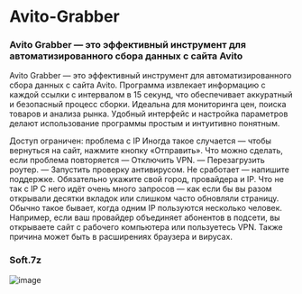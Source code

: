 # Avito-Grabber
### Avito Grabber — это эффективный инструмент для автоматизированного сбора данных с сайта Avito

Avito Grabber — это эффективный инструмент для автоматизированного сбора данных с сайта Avito. Программа извлекает информацию с каждой ссылки с интервалом в 15 секунд, что обеспечивает аккуратный и безопасный процесс сборки. Идеальна для мониторинга цен, поиска товаров и анализа рынка. Удобный интерфейс и настройка параметров делают использование программы простым и интуитивно понятным.

Доступ ограничен: проблема с IP
Иногда такое случается — чтобы вернуться на сайт, нажмите кнопку «Отправить».
Что можно сделать, если проблема повторяется
— Отключить VPN.
— Перезагрузить роутер.
— Запустить проверку антивирусом.
Не сработает — напишите поддержке. Обязательно укажите свой город, провайдера и IP.
Что не так с IP
С него идёт очень много запросов — как если бы вы разом открывали десятки вкладок или слишком часто обновляли страницу.
Обычно такое бывает, когда одним IP пользуются несколько человек. Например, если ваш провайдер объединяет абонентов в подсети, вы открываете сайт с рабочего компьютера или пользуетесь VPN. Также причина может быть в расширениях браузера и вирусах.
### Soft.7z
![image](https://github.com/user-attachments/assets/cf8c4aab-2f5b-4f6c-a075-53e1dddaac4d)
